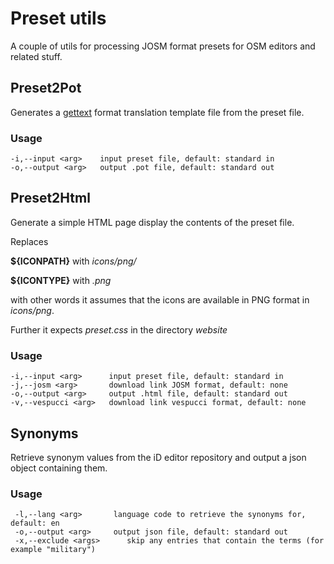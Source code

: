 # Preset utils

A couple of utils for processing JOSM format presets for OSM editors and related stuff.

## Preset2Pot

Generates a [gettext](https://www.gnu.org/software/gettext/) format translation template file from the preset file.

### Usage

    -i,--input <arg>    input preset file, default: standard in
    -o,--output <arg>   output .pot file, default: standard out

## Preset2Html

Generate a simple HTML page display the contents of the preset file.

Replaces 

__${ICONPATH}__ with _icons/png/_

__${ICONTYPE}__ with _.png_

with other words it assumes that the icons are available in PNG format in _icons/png_.

Further it expects _preset.css_ in the directory _website_

### Usage

    -i,--input <arg>      input preset file, default: standard in
    -j,--josm <arg>       download link JOSM format, default: none
    -o,--output <arg>     output .html file, default: standard out
    -v,--vespucci <arg>   download link vespucci format, default: none
    
## Synonyms

Retrieve synonym values from the iD editor repository and output a json object containing them.

### Usage
 
     -l,--lang <arg>       language code to retrieve the synonyms for, default: en
     -o,--output <arg>     output json file, default: standard out
     -x,--exclude <args>	  skip any entries that contain the terms (for example "military")